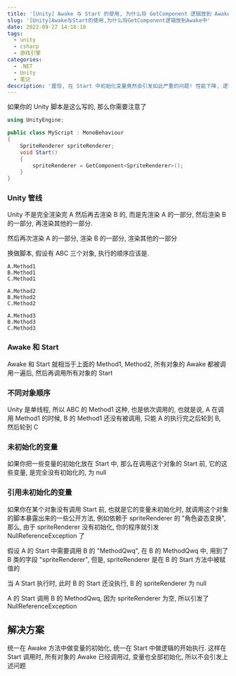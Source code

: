 ```yaml
---
title: '[Unity] Awake 与 Start 的使用, 为什么将 GetComponent 逻辑放到 Awake 中'
slug: '[Unity]Awake与Start的使用,为什么将GetComponent逻辑放到Awake中'
date: 2022-09-27 14:16:18
tags:
  - unity
  - csharp
  - 游戏引擎
categories:
  - .NET
  - Unity
  - 笔记
description: '震惊, 在 Start 中初始化变量竟然会引发如此严重的问题! 性能下降, 逻辑异常, 到底是人性的扭曲还是道德的沦丧?'
---
```


如果你的 Unity 脚本是这么写的, 那么你需要注意了

```csharp
using UnityEngine;

public class MyScript : MonoBehaviour
{
    SpriteRenderer spriteRenderer;
    void Start()
    {
        spriteRenderer = GetComponent<SpriteRenderer>();
    }
}
```


### Unity 管线

Unity 不是完全渲染完 A 然后再去渲染 B 的, 而是先渲染 A 的一部分, 然后渲染 B 的一部分, 再渲染其他的一部分.


然后再次渲染 A 的一部分, 渲染 B 的一部分, 渲染其他的一部分


换做脚本, 假设有 ABC 三个对象, 执行的顺序应该是.


```
A.Method1
B.Method1
C.Method1

A.Method2
B.Method2
C.Method2

A.Method3
B.Method3
C.Method3
```

### Awake 和 Start

Awake  和 Start 就相当于上面的 Method1, Method2, 所有对象的 Awake 都被调用一遍后, 然后再调用所有对象的 Start


### 不同对象顺序

Unity 是单线程, 所以 ABC 的 Method1 这种, 也是依次调用的, 也就是说, A 在调用 Method1 的时候, B 的 Method1 还没有被调用, 只能 A 的执行完之后轮到 B, 然后轮到 C


### 未初始化的变量

如果你把一些变量的初始化放在 Start 中, 那么在调用这个对象的 Start 前, 它的这些变量, 是完全没有初始化的, 为 null


### 引用未初始化的变量

如果你在某个对象没有调用 Start 前, 也就是它的变量未初始化时, 就调用这个对象的脚本暴露出来的一些公开方法, 例如依赖于 spriteRenderer  的 "角色姿态变换", 那么, 由于 spriteRenderer 没有初始化, 你的程序就引发 NullReferenceException 了



假设 A 的 Start 中需要调用 B 的 "MethodQwq", 在 B 的 MethodQwq 中, 用到了 B 类的字段 "spriteRenderer", 但是, spriteRenderer 是在 B 的 Start 方法中被赋值的


当 A Start 执行时, 此时 B 的 Start 还没执行, B 的 spriteRenderer 为 null


A 的 Start 调用 B 的 MethodQwq, 因为 spriteRenderer 为空, 所以引发了 NullReferenceException


## 解决方案

统一在 Awake 方法中做变量的初始化, 统一在 Start 中做逻辑的开始执行. 这样在 Start 调用时, 所有对象的 Awake 已经调用过, 变量也全部初始化, 所以不会引发上述问题
 
